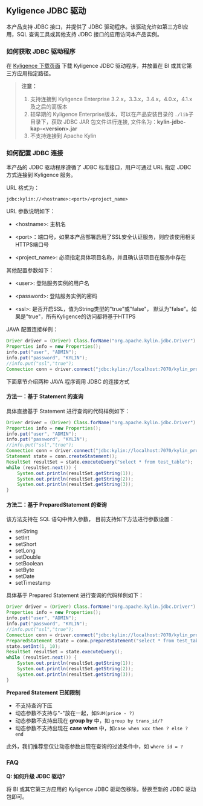 ## Kyligence JDBC 驱动
本产品支持 JDBC 接口，并提供了 JDBC 驱动程序。该驱动允许如第三方BI应用，SQL 查询工具或其他支持 JDBC 接口的应用访问本产品实例。

### 如何获取 JDBC 驱动程序

在 [Kyligence 下载页面](http://download.kyligence.io/#/download) 下载 Kyligence JDBC 驱动程序，并放置在 BI 或其它第三方应用指定路径。

> **注意：**
>
> 1. 支持连接到 Kyligence Enterprise 3.2.x，3.3.x，3.4.x，4.0.x，4.1.x 及之后的高版本
> 2. 较早期的 Kyligence Enterprise版本，可以在产品安装目录的 `./lib`子目录下，获取 JDBC JAR 包文件进行连接, 文件名为：**kylin-jdbc-kap-\<version\>.jar**
> 3. 不支持连接到 Apache Kylin



### 如何配置 JDBC 连接

本产品的 JDBC 驱动程序遵循了 JDBC 标准接口，用户可通过 URL 指定 JDBC 方式连接到 Kyligence 服务。

URL 格式为：

```
jdbc:kylin://<hostname>:<port>/<project_name>
```
URL 参数说明如下：

- &lt;hostname&gt;: 主机名

* &lt;port&gt;：端口号，如果本产品部署启用了SSL安全认证服务，则应该使用相关HTTPS端口号

* &lt;project_name&gt;:  必须指定具体项目名称，并且确认该项目在服务中存在

  

其他配置参数如下：

* &lt;user&gt;: 	登陆服务实例的用户名

* &lt;password&gt;: 登陆服务实例的密码

* &lt;ssl&gt;: 是否开启SSL，值为String类型的"true"或"false"， 默认为"false"。如果是"true"，所有Kyligence的访问都将基于HTTPS

  

JAVA 配置连接样例：

```java
Driver driver = (Driver) Class.forName("org.apache.kylin.jdbc.Driver").newInstance();
Properties info = new Properties();
info.put("user", "ADMIN");
info.put("password", "KYLIN");
//info.put("ssl","true");
Connection conn = driver.connect("jdbc:kylin://localhost:7070/kylin_project_name", info);
```



下面章节介绍两种 JAVA 程序调用 JDBC 的连接方式

#### 方法一：基于 Statement 的查询

具体直接基于 Statement 进行查询的代码样例如下：
```java
Driver driver = (Driver) Class.forName("org.apache.kylin.jdbc.Driver").newInstance();
Properties info = new Properties();
info.put("user", "ADMIN");
info.put("password", "KYLIN");
//info.put("ssl","true");
Connection conn = driver.connect("jdbc:kylin://localhost:7070/kylin_project_name", info);
Statement state = conn.createStatement();
ResultSet resultSet = state.executeQuery("select * from test_table");
while (resultSet.next()) {
    System.out.println(resultSet.getString(1));
    System.out.println(resultSet.getString(2));
    System.out.println(resultSet.getString(3));
}
```


#### 方法二：基于 PreparedStatement 的查询
该方法支持在 SQL 语句中传入参数， 目前支持如下方法进行参数设置：

- setString
- setInt
- setShort
- setLong
- setDouble
- setBoolean
- setByte
- setDate
- setTimestamp

具体基于 Prepared Statement 进行查询的代码样例如下：

```java
Driver driver = (Driver) Class.forName("org.apache.kylin.jdbc.Driver").newInstance();
Properties info = new Properties();
info.put("user", "ADMIN");
info.put("password", "KYLIN");
//info.put("ssl","true");
Connection conn = driver.connect("jdbc:kylin://localhost:7070/kylin_project_name", info);
PreparedStatement state = conn.prepareStatement("select * from test_table where id=?");
state.setInt(1, 10);
ResultSet resultSet = state.executeQuery();
while (resultSet.next()) {
    System.out.println(resultSet.getString(1));
    System.out.println(resultSet.getString(2));
    System.out.println(resultSet.getString(3));
}
```

**Prepared Statement 已知限制**

- 不支持查询下压
- 动态参数不支持与"-"放在一起，如`SUM(price - ?)`
- 动态参数不支持出现在 **group by** 中，如 `group by trans_id/?`
- 动态参数不支持出现在 **case when** 中，如`case when xxx then ? else ? end`

此外，我们推荐您仅让动态参数出现在查询的过滤条件中，如 `where id = ?`



### FAQ

**Q: 如何升级 JDBC 驱动?**   

将 BI 或其它第三方应用的 Kyligence JDBC 驱动包移除，替换至新的 JDBC 驱动包即可。

